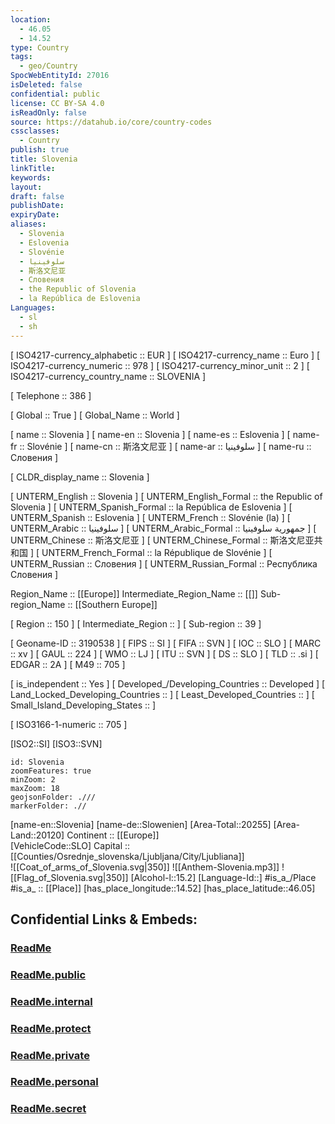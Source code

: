 ```yaml
---
location:
  - 46.05
  - 14.52
type: Country
tags:
  - geo/Country
SpocWebEntityId: 27016
isDeleted: false
confidential: public
license: CC BY-SA 4.0
isReadOnly: false
source: https://datahub.io/core/country-codes
cssclasses:
  - Country
publish: true
title: Slovenia
linkTitle:
keywords:
layout:
draft: false
publishDate:
expiryDate:
aliases:
  - Slovenia
  - Eslovenia
  - Slovénie
  - سلوفينيا
  - 斯洛文尼亚
  - Словения
  - the Republic of Slovenia
  - la República de Eslovenia
Languages:
  - sl
  - sh
---
```



[	ISO4217-currency_alphabetic	 :: EUR ] 
[	ISO4217-currency_name	 :: Euro ] 
[	ISO4217-currency_numeric	 :: 978 ] 
[	ISO4217-currency_minor_unit	 :: 2 ] 
[	ISO4217-currency_country_name	 :: SLOVENIA ] 

[	Telephone	 :: 386 ] 

[	Global	 :: True ] 
[	Global_Name	 :: World ] 

[	name	 :: Slovenia ] 
[	name-en	 :: Slovenia ] 
[	name-es	 :: Eslovenia ] 
[	name-fr	 :: Slovénie ] 
[	name-cn	 :: 斯洛文尼亚 ] 
[	name-ar	 :: سلوفينيا ] 
[	name-ru	 :: Словения ] 

[	CLDR_display_name	 :: Slovenia ] 

[	UNTERM_English	 :: Slovenia ] 
[	UNTERM_English_Formal	 :: the Republic of Slovenia ] 
[	UNTERM_Spanish_Formal	 :: la República de Eslovenia ] 
[	UNTERM_Spanish	 :: Eslovenia ] 
[	UNTERM_French	 :: Slovénie (la) ] 
[	UNTERM_Arabic	 :: سلوفينيا ] 
[	UNTERM_Arabic_Formal	 :: جمهورية سلوفينيا ] 
[	UNTERM_Chinese	 :: 斯洛文尼亚 ] 
[	UNTERM_Chinese_Formal	 :: 斯洛文尼亚共和国 ] 
[	UNTERM_French_Formal	 :: la République de Slovénie ] 
[	UNTERM_Russian	 :: Словения ] 
[	UNTERM_Russian_Formal	 :: Республика Словения ] 

Region_Name ::  [[Europe]] 
Intermediate_Region_Name ::  [[]] 
Sub-region_Name ::  [[Southern Europe]] 

[	Region	 :: 150 ] 
[	Intermediate_Region	 ::  ] 
[	Sub-region	 :: 39 ] 

[	Geoname-ID	 :: 3190538 ] 
[	FIPS	 :: SI ] 
[	FIFA	 :: SVN ] 
[	IOC	 :: SLO ] 
[	MARC	 :: xv ] 
[	GAUL	 :: 224 ] 
[	WMO	 :: LJ ] 
[	ITU	 :: SVN ] 
[	DS	 :: SLO ] 
[	TLD	 :: .si ] 
[	EDGAR	 :: 2A ] 
[	M49	 :: 705 ] 

[	is_independent	 :: Yes ] 
[	Developed_/Developing_Countries	 :: Developed ] 
[	Land_Locked_Developing_Countries	 ::  ] 
[	Least_Developed_Countries	 ::  ] 
[	Small_Island_Developing_States	 ::  ] 

[	ISO3166-1-numeric	 :: 705 ] 



[ISO2::SI] 
[ISO3::SVN] 

```leaflet
id: Slovenia
zoomFeatures: true 
minZoom: 2 
maxZoom: 18
geojsonFolder: .///
markerFolder: .//
```

[name-en::Slovenia] 
[name-de::Slowenien] 
[Area-Total::20255] 
[Area-Land::20120] 
Continent :: [[Europe]]  
[VehicleCode::SLO] 
Capital :: [[Counties/Osrednje_slovenska/Ljubljana/City/Ljubliana]]  
![[Coat_of_arms_of_Slovenia.svg|350]] 
![[Anthem-Slovenia.mp3]] 
![[Flag_of_Slovenia.svg|350]] 
[Alcohol-l::15.2] 
[Language-Id::] 
#is_a_/Place  
#is_a_ :: [[Place]] 
[has_place_longitude::14.52] 
[has_place_latitude::46.05] 


## Confidential Links & Embeds: 

### [ReadMe](/_Standards/Earth/Continent/Europe/Europe~Central/Slovenia/ReadMe.md) 

### [ReadMe.public](/_public/Earth/Continent/Europe/Europe~Central/Slovenia/ReadMe.public.md) 

### [ReadMe.internal](/_internal/Earth/Continent/Europe/Europe~Central/Slovenia/ReadMe.internal.md) 

### [ReadMe.protect](/_protect/Earth/Continent/Europe/Europe~Central/Slovenia/ReadMe.protect.md) 

### [ReadMe.private](/_private/Earth/Continent/Europe/Europe~Central/Slovenia/ReadMe.private.md) 

### [ReadMe.personal](/_personal/Earth/Continent/Europe/Europe~Central/Slovenia/ReadMe.personal.md) 

### [ReadMe.secret](/_secret/Earth/Continent/Europe/Europe~Central/Slovenia/ReadMe.secret.md)

